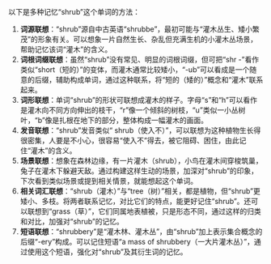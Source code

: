 以下是多种记忆“shrub”这个单词的方法：
1. **词源联想**：“shrub”源自中古英语“shrubbe”，最初可能与“灌木丛生、矮小繁茂”的形象有关。可以想象一片自然生长、杂乱但充满生机的小灌木丛场景，帮助记忆该词“灌木”的含义。
2. **词根词缀联想**：虽然“shrub”没有常见、明显的词根词缀，但可把“shr -”看作类似“short（短的）”的变体，而灌木通常比较矮小，“-ub”可以看成是一个随意的后缀，辅助构成单词，通过这种联系，将“短的（矮的）”概念和“灌木”联系起来。 
3. **词形联想**：单词“shrub”的形状可联想成灌木的样子。字母“s”和“h”可以看作是灌木向不同方向伸出的枝干，“r”像一个倾斜的树枝，“u”类似一小丛树叶，“b”像是扎根在地下的部分，整体构成一幅灌木的画面。 
4. **发音联想**：“shrub”发音类似“ shrub（使入不）”，可以联想为这种植物生长得很密集，人要是不小心，很容易“使入不”得去，被它阻碍、困住，由此记住“灌木”的含义。 
5. **场景联想**：想象在森林边缘，有一片灌木（shrub），小鸟在灌木间穿梭筑巢，兔子在灌木下躲避天敌。通过构建这样生动的场景，加深对“shrub”的印象，下次看到类似场景或提到相关情景，就能想起这个单词。 
6. **相关词汇联想**：“shrub（灌木）”与“tree（树）”相关，都是植物，但“shrub”更矮小、多枝。将两者联系记忆，对比它们的特点，能更好记住“shrub”。还可以联想到“grass（草）”，它们同属地表植被，只是形态不同，通过这样的归类和对比，加强对“shrub”的记忆。 
7. **短语联想**：“shrubbery”是“灌木林、灌木丛”，由“shrub”加上表示集合概念的后缀“-ery”构成。可以记住短语“a mass of shrubbery（一大片灌木丛）”，通过使用这个短语，强化对“shrub”及其衍生词的记忆。 